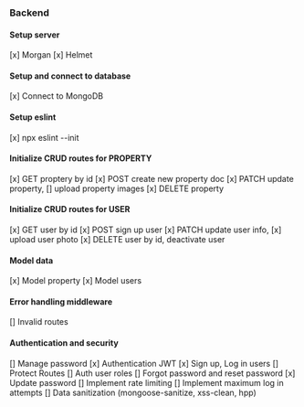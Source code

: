 ### Backend

#### Setup server

[x] Morgan
[x] Helmet

#### Setup and connect to database

[x] Connect to MongoDB

#### Setup eslint

[x] npx eslint --init

#### Initialize CRUD routes for PROPERTY

[x] GET proptery by id
[x] POST create new property doc
[x] PATCH update property, [] upload property images
[x] DELETE property

#### Initialize CRUD routes for USER

[x] GET user by id
[x] POST sign up user
[x] PATCH update user info, [x] upload user photo
[x] DELETE user by id, deactivate user

#### Model data

[x] Model property
[x] Model users

#### Error handling middleware

[] Invalid routes

#### Authentication and security

[] Manage password
[x] Authentication JWT
[x] Sign up, Log in users
[] Protect Routes
[] Auth user roles
[] Forgot password and reset password
[x] Update password
[] Implement rate limiting
[] Implement maximum log in attempts
[] Data sanitization (mongoose-sanitize, xss-clean, hpp)
